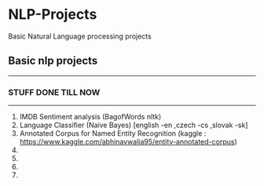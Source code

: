 # NLP-Projects
Basic Natural Language processing projects


## Basic nlp projects 
---
### STUFF DONE TILL NOW
-----
1. IMDB Sentiment analysis (BagofWords nltk)
2. Language Classifier (Naive Bayes) [english -en ,czech -cs ,slovak -sk]
3. Annotated Corpus for Named Entity Recognition (kaggle : https://www.kaggle.com/abhinavwalia95/entity-annotated-corpus)
4.
5.
6.
7.

